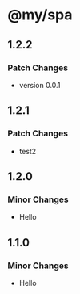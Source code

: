 # @my/spa

## 1.2.2

### Patch Changes

- version 0.0.1

## 1.2.1

### Patch Changes

- test2

## 1.2.0

### Minor Changes

- Hello

## 1.1.0

### Minor Changes

- Hello
